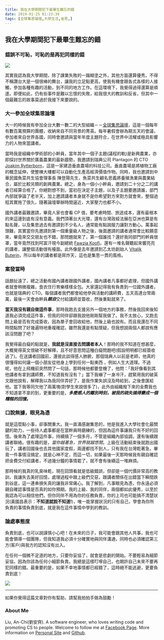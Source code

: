 ```yaml
---
title: 我在大學期間犯下最畢生難忘的錯
date: 2019-01-25 01:23:39
tags: [全球集思論壇,大學生活,省思,]
---
```



## 我在大學期間犯下最畢生難忘的錯

### 錯誤不可恥，可恥的是再犯同樣的錯

<img class="dz t u hc ak" src="https://miro.medium.com/max/4096/0*l9lCHEhVUOwvNgZe" role="presentation"><br/>

其實我認為我大學期間，除了課業失敗的一蹋糊塗之外，其他方面還算優秀。不得不稱讚台大是一個很棒的舞台，讓我的立足點更高，使我有機會跟各式各樣的人接觸，參加各種有趣的活動，到不同的地方工作。在這環境下，我覺得過得還算是順遂。即便如此，仍有些事件是難以忘懷的失敗，給我很大的教訓和反省，但其中一個最難忘的故事莫過於我接下來要說的。

<!-- more --> 

### 大一參加全球集思論壇

大一的時候我有參加全台大數一數二的大型組織－－<a href="https://www.gis-taiwan-chinese.com/" class="dj by ix iy iz ja" target="_blank" rel="noopener nofollow">全球集思論壇</a>，這是一個每年有數百萬預算的團體，收納來自不同背景的菁英。每年暑假會辦為期五天的會議，參加者來自世界各國，同時會邀請與當年年度主題符合，在世界中活耀或極具影響力的人物來當講者。

當時我是組織中學術部的小幹員，當年其中一個子主題(議程的軌)是新興農業，亦即探討世界關於廣義農業的最新趨勢，我邀請到瑞典公司 Plantagon 的 CTO <a href="https://www.facebook.com/joakim.rytterborn" class="dj by ix iy iz ja" target="_blank" rel="noopener nofollow">Joakim Rytterborn</a>，這是一家建造垂直農場的科技公司。垂直農場是將植物工廠的概念延伸，使整棟大樓都可以自動化生產高經濟價值作物。同時，我也邀請到中華民國魚菜共生協會理事長 陳登陽先生，魚菜共生顧名思義將養殖漁業與農業結合，屬於比較另類的創興農業。總之，身為一個小小幹員，邀請到二十分之二的講者已經算合格了。你絕對想不到，當初在決定子主題，以及子主題要邀請誰，部門內部就爭論了老半天，加上邀請講者本身就不是你希望對方來對方就會來，整個過程其實拖了很久，隨著論壇舉辦時間逼近，大家壓力也都不小。



國外講者最難邀請，畢竟人家也會看 CP 值，要考慮時間、旅途成本，還有最根本的來這邊到底有沒有意義。我們頂著台大光環，還有台灣政經法展在亞洲也算是有點名聲，以及集思過去有邀請到不少名人，通常能有點說服力讓對方動心。萬事起頭難，其實當你先邀請到第一個重量級人物之後，後面邀請的講者通常會比較願意來，畢竟來交交朋友也不錯，那問題就來了，第一個誰找？還好我同部門的幹員很罩，當年竟然找到阿富汗現今副總統 <a href="https://en.wikipedia.org/wiki/Fawzia_Koofi" class="dj by ix iy iz ja" target="_blank" rel="noopener nofollow">Fawzia Koofi</a>，還有一堆名聲聽起來響亮亮的講者，讓整個活動很有檯面。此外像是去年邀請到乙太坊創始人 <a href="https://en.wikipedia.org/wiki/Vitalik_Buterin" class="dj by ix iy iz ja" target="_blank" rel="noopener nofollow">Vitalik Buterin</a>，所以每年的講者都是屌炸天，這也是集思一貫的風格。

### 案發當時

話題扯遠了，總之活動有國內講者跟國外講者，國內講者凡事都好處理，但國外講者就會稍微複雜，食衣住行育樂樣樣全包。大家還記得我有負責到一位國外講者，也就是瑞典的 CTO。每個講者我們都會給他參與活動的講師費，五天高達台幣兩萬，最後一天會由幹員<strong class="ht jc"><em class="jd">親自</em></strong>交付給講師並簽收，然後重點就來了。

<strong class="ht jc">當天我沒有親自做這件事</strong>，那時我跑去支援另外一個地方的事務，然後我回來後知道我必須完成這件事，但我的同伴卻跟我說他剛剛幫我做了。我不太放心，又跑去問上級是否有完成簽收，因為單子會回收給他，然後上級也說有。而且我還在不同時間點問了好幾遍特地重複確認，雖然我還是有點懷疑，但我想說兩個人都說有應該沒問題了吧？

我覺得最白癡的點就是，<strong class="ht jc">我就是沒直接去問講者本人</strong>！那時的我不知道在想甚麼，大概覺得英文很破不好解釋，且不好意思問這種白癡問題吧(假設明明都已經簽收過了)。在送講者回國前，還彼此談得感人肺腑，那個瑞典人以前是老師，他真的很懂得如何讓一個小朋友從他身上學到任何一點東西 ，例如人生大道理。不過呢，他在上飛機前突然問了一句話，那時候他都要登機了，他問：「我好像看到其他講者有拿到講師費，不知道我有沒有？」當下我嚇了一身冷汗，趕緊用我的破英文跟他說有，解釋我以為我同伴弄好了，是我作業失誤沒及時給到，之後會匯給他。當下我等同欠他了兩萬塊(對學生來說很多了)，此外由組織撥下來的金費我也不知道拿不拿的到，更重要的是，<strong class="ht jc"><em class="jd">多麼感人的離別時刻，被我的疏失搞得變成一個糟糕的回憶。</em></strong>

### 口說無據，眼見為憑

就是這麼點小事，卻事關重大。我一直滿感謝集思的，他是我進入大學社會化最關鍵的助力，一些待人處事都是在當幹員時磨練的，但因為這件事讓我只有不好的回憶。後來為了處理這件事，持續搞了一個多月，不管是組織內部協調，還有後續跟講者聯絡。很有趣的是，<em class="jd">當你越著急，世界就越悠閒</em>。上級在活動結束後就跑出國玩了，講者回國後也去其他國家度假，兩邊都找不到人，只有我在台灣乾著急，畢竟一件事情沒搞定，就是心神不定，而這一切，如果最後一天那時候我有親自確認把金費交付給講者，不過幾分鐘的事情罷了，就不會有後續這一堆麻煩。

那時候的我真的乳臭味乾，現在回頭看就是低級錯誤，但卻是一個代價非常高的教訓，我讓失去美好回憶，處理過程中跟上級們交惡，跟講者關係在出錯當下瞬間跌到谷底，這一連串損失真的讓我非常痛心。我了解到，凡事眼見為憑，你永遠必須親自確認事情是否真的如你預期。我的上級、我的同伴，兩個都如此優秀，以至於我認為可以相信他們，但你同伴不用為你的任務負責，你的上司也可能搞不清楚狀況(黃國昌表示：<strong class="ht jc">不知道就說不知道!</strong>)，唯一能掌握狀況的只有自己，學會為你所負責的事情負責到底，就是我在這件事情中學到的教訓。

### 論處事態度

負責到底，也可以說謹慎小心吧！在未來的日子，我可能會跟其他人共事，我也可能會領導一個團隊，但我知道我必須十分確實地與同伴溝通，同時也必須確認第三方(客戶)與我方的認知沒有出入。

在任何一個微不足道的地方，只要你妥協了，就會是悲劇的開始。不要輕易為細節妥協，因為你該為任何小細節負責。我總是這樣叮嚀自己，也期許自己未來不要再犯同樣的錯。最重要的是，如果不幸地事情都已經錯了，這時絕不能逃避，更要負責到底！

<img class="dz t u hc ak" src="https://miro.medium.com/max/2400/0*B_Y9Rj0HopnnO2Ji.jpg" role="presentation"><br/>

---

如果你覺得這篇文章對你有幫助，請幫我拍拍手做為鼓勵！

### About Me

Liu, An-Chi(劉安齊). A software engineer, who loves writing code and promoting CS to people. Welcome to follow me at <a href="https://www.facebook.com/CodingNeutrino/" class="dj by ix iy iz ja" target="_blank" rel="noopener nofollow">Facebook Page</a>. More information on <a href="https://tigercosmos.xyz/" class="dj by ix iy iz ja" target="_blank" rel="noopener nofollow">Personal Site</a> and <a href="https://github.com/tigercosmos" class="dj by ix iy iz ja" target="_blank" rel="noopener nofollow">Github</a>.